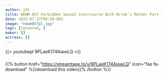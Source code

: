 ```yaml
---
author: j91
title: NEWM-057 Forbidden Sexual Intercourse With Bride’s Mother Part 18 I’d Rather Have A Mother-in-law Than A Wife… Marika Kobayashi
date: 2023-07-22T00:50:00Z
image: "newm057pl.jpg"
tags: [Censored, ]
maker: []
actress: []
---
```



{{< youtubepl 9PLaeK174AiawLQ >}}
###

{{% button href="https://streamtape.to/v/9PLaeK174AiawLQ" icon="fas fa-download" %}}download this video{{% /button %}}
